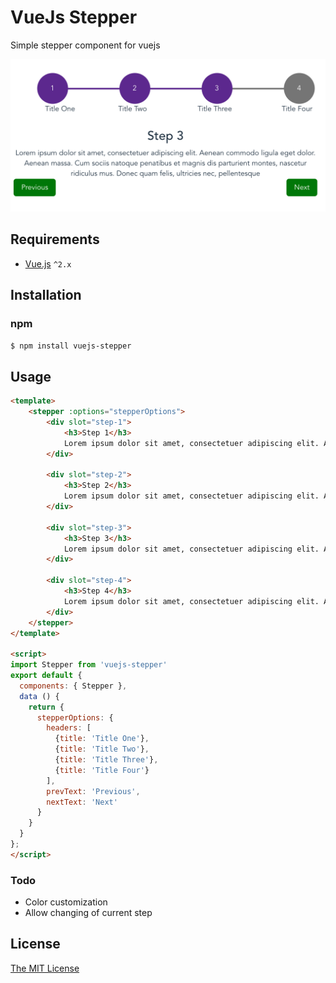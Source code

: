 # VueJs Stepper
Simple stepper component for vuejs

![Vuejs Stepper In Action](stepper-screenshot.png)


## Requirements

- [Vue.js](https://github.com/vuejs/vue) `^2.x`

## Installation

### npm
``` bash
$ npm install vuejs-stepper
```

## Usage
``` html
<template>
    <stepper :options="stepperOptions">
        <div slot="step-1">
            <h3>Step 1</h3>
            Lorem ipsum dolor sit amet, consectetuer adipiscing elit. Aenean commodo ligula eget dolor. Aenean massa. Cum sociis natoque penatibus et magnis dis parturient montes, nascetur ridiculus mus. Donec quam felis, ultricies nec, pellentesque 
        </div>
        
        <div slot="step-2">
            <h3>Step 2</h3>
            Lorem ipsum dolor sit amet, consectetuer adipiscing elit. Aenean commodo ligula eget dolor. Aenean massa. Cum sociis natoque penatibus et magnis dis parturient montes, nascetur ridiculus mus. Donec quam felis, ultricies nec, pellentesque 
        </div>
        
        <div slot="step-3">
            <h3>Step 3</h3>
            Lorem ipsum dolor sit amet, consectetuer adipiscing elit. Aenean commodo ligula eget dolor. Aenean massa. Cum sociis natoque penatibus et magnis dis parturient montes, nascetur ridiculus mus. Donec quam felis, ultricies nec, pellentesque 
        </div>
        
        <div slot="step-4">
            <h3>Step 4</h3>
            Lorem ipsum dolor sit amet, consectetuer adipiscing elit. Aenean commodo ligula eget dolor. Aenean massa. Cum sociis natoque penatibus et magnis dis parturient montes, nascetur ridiculus mus. Donec quam felis, ultricies nec, pellentesque 
        </div>
    </stepper>
</template>

<script>
import Stepper from 'vuejs-stepper'
export default {
  components: { Stepper },
  data () {
    return {
      stepperOptions: {
        headers: [
          {title: 'Title One'},
          {title: 'Title Two'},
          {title: 'Title Three'},
          {title: 'Title Four'}
        ],
        prevText: 'Previous',
        nextText: 'Next'
      }
    }
  }
};
</script>
```
### Todo
- Color customization
- Allow changing of current step
## License

[The MIT License](http://opensource.org/licenses/MIT)
